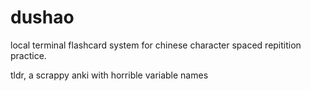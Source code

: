 # dushao
local terminal flashcard system for chinese character spaced repitition practice.

tldr, a scrappy anki with horrible variable names

